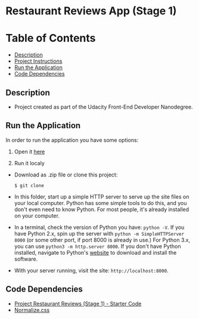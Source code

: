 Restaurant Reviews App (Stage 1)
===============================

# Table of Contents

* [Description](#description)
* [Project Instructions](#project-instructions)
* [Run the Application](#run-the-application)
* [Code Dependencies](#code-dependencies)

## Description

* Project created as part of the Udacity Front-End Developer Nanodegree.

## Run the Application

In order to run the application you have some options:

1. Open it [here]()

2. Run it localy
* Download as .zip file or clone this project:

    ```
    $ git clone 
    ```

* In this folder, start up a simple HTTP server to serve up the site files on your local computer. Python has some simple tools to do this, and you don't even need to know Python. For most people, it's already installed on your computer. 

* In a terminal, check the version of Python you have: `python -V`. If you have Python 2.x, spin up the server with `python -m SimpleHTTPServer 8000` (or some other port, if port 8000 is already in use.) For Python 3.x, you can use `python3 -m http.server 8000`. If you don't have Python installed, navigate to Python's [website](https://www.python.org/) to download and install the software.

* With your server running, visit the site: `http://localhost:8000`.

## Code Dependencies

* [Project Restaurant Reviews (Stage 1) - Starter Code](https://github.com/udacity/mws-restaurant-stage-1)
* [Normalize.css](https://necolas.github.io/normalize.css/)

 



